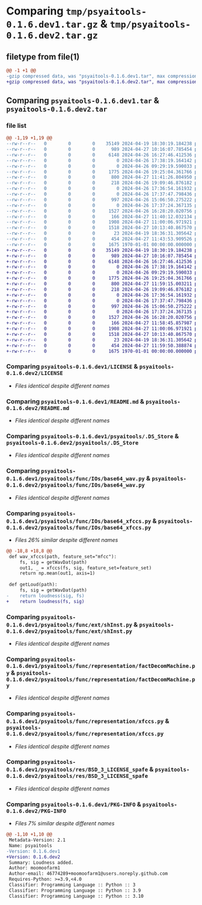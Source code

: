 # Comparing `tmp/psyaitools-0.1.6.dev1.tar.gz` & `tmp/psyaitools-0.1.6.dev2.tar.gz`

## filetype from file(1)

```diff
@@ -1 +1 @@
-gzip compressed data, was "psyaitools-0.1.6.dev1.tar", max compression
+gzip compressed data, was "psyaitools-0.1.6.dev2.tar", max compression
```

## Comparing `psyaitools-0.1.6.dev1.tar` & `psyaitools-0.1.6.dev2.tar`

### file list

```diff
@@ -1,19 +1,19 @@
--rw-r--r--   0        0        0    35149 2024-04-19 18:30:19.184238 psyaitools-0.1.6.dev1/LICENSE
--rw-r--r--   0        0        0      989 2024-04-27 10:16:07.785454 psyaitools-0.1.6.dev1/README.md
--rw-r--r--   0        0        0     6148 2024-04-26 16:27:46.412536 psyaitools-0.1.6.dev1/psyaitools/.DS_Store
--rw-r--r--   0        0        0        0 2024-04-26 17:38:19.164142 psyaitools-0.1.6.dev1/psyaitools/__init__.py
--rw-r--r--   0        0        0        0 2024-04-26 09:29:19.590033 psyaitools-0.1.6.dev1/psyaitools/func/IOs/__init__.py
--rw-r--r--   0        0        0     1775 2024-04-26 19:25:04.361766 psyaitools-0.1.6.dev1/psyaitools/func/IOs/base64_wav.py
--rw-r--r--   0        0        0      800 2024-04-27 11:41:26.804950 psyaitools-0.1.6.dev1/psyaitools/func/IOs/base64_xfccs.py
--rw-r--r--   0        0        0      218 2024-04-26 19:09:46.876182 psyaitools-0.1.6.dev1/psyaitools/func/IOs/readFiles.py
--rw-r--r--   0        0        0        0 2024-04-26 17:36:54.161932 psyaitools-0.1.6.dev1/psyaitools/func/__init__.py
--rw-r--r--   0        0        0        0 2024-04-26 17:37:47.798436 psyaitools-0.1.6.dev1/psyaitools/func/ext/__init__.py
--rw-r--r--   0        0        0      997 2024-04-26 15:06:50.275222 psyaitools-0.1.6.dev1/psyaitools/func/ext/shInst.py
--rw-r--r--   0        0        0        0 2024-04-26 17:37:24.367135 psyaitools-0.1.6.dev1/psyaitools/func/representation/__init__.py
--rw-r--r--   0        0        0     1527 2024-04-26 16:28:20.020756 psyaitools-0.1.6.dev1/psyaitools/func/representation/factDecomMachine.py
--rw-r--r--   0        0        0      166 2024-04-27 11:40:12.032134 psyaitools-0.1.6.dev1/psyaitools/func/representation/loud.py
--rw-r--r--   0        0        0     1908 2024-04-27 11:00:06.971921 psyaitools-0.1.6.dev1/psyaitools/func/representation/xfccs.py
--rw-r--r--   0        0        0     1518 2024-04-27 10:13:40.867570 psyaitools-0.1.6.dev1/psyaitools/res/BSD_3_LICENSE_spafe
--rw-r--r--   0        0        0       23 2024-04-19 18:36:31.305642 psyaitools-0.1.6.dev1/psyaitools/res/res.py
--rw-r--r--   0        0        0      454 2024-04-27 11:43:53.909526 psyaitools-0.1.6.dev1/pyproject.toml
--rw-r--r--   0        0        0     1675 1970-01-01 00:00:00.000000 psyaitools-0.1.6.dev1/PKG-INFO
+-rw-r--r--   0        0        0    35149 2024-04-19 18:30:19.184238 psyaitools-0.1.6.dev2/LICENSE
+-rw-r--r--   0        0        0      989 2024-04-27 10:16:07.785454 psyaitools-0.1.6.dev2/README.md
+-rw-r--r--   0        0        0     6148 2024-04-26 16:27:46.412536 psyaitools-0.1.6.dev2/psyaitools/.DS_Store
+-rw-r--r--   0        0        0        0 2024-04-26 17:38:19.164142 psyaitools-0.1.6.dev2/psyaitools/__init__.py
+-rw-r--r--   0        0        0        0 2024-04-26 09:29:19.590033 psyaitools-0.1.6.dev2/psyaitools/func/IOs/__init__.py
+-rw-r--r--   0        0        0     1775 2024-04-26 19:25:04.361766 psyaitools-0.1.6.dev2/psyaitools/func/IOs/base64_wav.py
+-rw-r--r--   0        0        0      800 2024-04-27 11:59:15.003211 psyaitools-0.1.6.dev2/psyaitools/func/IOs/base64_xfccs.py
+-rw-r--r--   0        0        0      218 2024-04-26 19:09:46.876182 psyaitools-0.1.6.dev2/psyaitools/func/IOs/readFiles.py
+-rw-r--r--   0        0        0        0 2024-04-26 17:36:54.161932 psyaitools-0.1.6.dev2/psyaitools/func/__init__.py
+-rw-r--r--   0        0        0        0 2024-04-26 17:37:47.798436 psyaitools-0.1.6.dev2/psyaitools/func/ext/__init__.py
+-rw-r--r--   0        0        0      997 2024-04-26 15:06:50.275222 psyaitools-0.1.6.dev2/psyaitools/func/ext/shInst.py
+-rw-r--r--   0        0        0        0 2024-04-26 17:37:24.367135 psyaitools-0.1.6.dev2/psyaitools/func/representation/__init__.py
+-rw-r--r--   0        0        0     1527 2024-04-26 16:28:20.020756 psyaitools-0.1.6.dev2/psyaitools/func/representation/factDecomMachine.py
+-rw-r--r--   0        0        0      166 2024-04-27 11:58:45.857987 psyaitools-0.1.6.dev2/psyaitools/func/representation/loud.py
+-rw-r--r--   0        0        0     1908 2024-04-27 11:00:06.971921 psyaitools-0.1.6.dev2/psyaitools/func/representation/xfccs.py
+-rw-r--r--   0        0        0     1518 2024-04-27 10:13:40.867570 psyaitools-0.1.6.dev2/psyaitools/res/BSD_3_LICENSE_spafe
+-rw-r--r--   0        0        0       23 2024-04-19 18:36:31.305642 psyaitools-0.1.6.dev2/psyaitools/res/res.py
+-rw-r--r--   0        0        0      454 2024-04-27 11:59:50.388874 psyaitools-0.1.6.dev2/pyproject.toml
+-rw-r--r--   0        0        0     1675 1970-01-01 00:00:00.000000 psyaitools-0.1.6.dev2/PKG-INFO
```

### Comparing `psyaitools-0.1.6.dev1/LICENSE` & `psyaitools-0.1.6.dev2/LICENSE`

 * *Files identical despite different names*

### Comparing `psyaitools-0.1.6.dev1/README.md` & `psyaitools-0.1.6.dev2/README.md`

 * *Files identical despite different names*

### Comparing `psyaitools-0.1.6.dev1/psyaitools/.DS_Store` & `psyaitools-0.1.6.dev2/psyaitools/.DS_Store`

 * *Files identical despite different names*

### Comparing `psyaitools-0.1.6.dev1/psyaitools/func/IOs/base64_wav.py` & `psyaitools-0.1.6.dev2/psyaitools/func/IOs/base64_wav.py`

 * *Files identical despite different names*

### Comparing `psyaitools-0.1.6.dev1/psyaitools/func/IOs/base64_xfccs.py` & `psyaitools-0.1.6.dev2/psyaitools/func/IOs/base64_xfccs.py`

 * *Files 26% similar despite different names*

```diff
@@ -18,8 +18,8 @@
 def wav_xfccs(path, feature_set="mfcc"):
     fs, sig = getWavDat(path)
     out1, _ = xfccs(fs, sig, feature_set=feature_set)
     return np.mean(out1, axis=1)
 
 def getLoud(path):
     fs, sig = getWavDat(path)
-    return loudness(sig, fs)
+    return loudness(fs, sig)
```

### Comparing `psyaitools-0.1.6.dev1/psyaitools/func/ext/shInst.py` & `psyaitools-0.1.6.dev2/psyaitools/func/ext/shInst.py`

 * *Files identical despite different names*

### Comparing `psyaitools-0.1.6.dev1/psyaitools/func/representation/factDecomMachine.py` & `psyaitools-0.1.6.dev2/psyaitools/func/representation/factDecomMachine.py`

 * *Files identical despite different names*

### Comparing `psyaitools-0.1.6.dev1/psyaitools/func/representation/xfccs.py` & `psyaitools-0.1.6.dev2/psyaitools/func/representation/xfccs.py`

 * *Files identical despite different names*

### Comparing `psyaitools-0.1.6.dev1/psyaitools/res/BSD_3_LICENSE_spafe` & `psyaitools-0.1.6.dev2/psyaitools/res/BSD_3_LICENSE_spafe`

 * *Files identical despite different names*

### Comparing `psyaitools-0.1.6.dev1/PKG-INFO` & `psyaitools-0.1.6.dev2/PKG-INFO`

 * *Files 7% similar despite different names*

```diff
@@ -1,10 +1,10 @@
 Metadata-Version: 2.1
 Name: psyaitools
-Version: 0.1.6.dev1
+Version: 0.1.6.dev2
 Summary: Loudness added.
 Author: moomoofarm1
 Author-email: 46774289+moomoofarm1@users.noreply.github.com
 Requires-Python: >=3.9,<4.0
 Classifier: Programming Language :: Python :: 3
 Classifier: Programming Language :: Python :: 3.9
 Classifier: Programming Language :: Python :: 3.10
```

